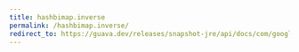 ```yaml
---
title: hashbimap.inverse
permalink: /hashbimap.inverse/
redirect_to: https://guava.dev/releases/snapshot-jre/api/docs/com/google/common/collect/HashBiMap.html#inverse--
---
```


